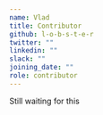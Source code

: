 ```yaml
---
name: Vlad
title: Contributor
github: l-o-b-s-t-e-r
twitter: ""
linkedin: ""
slack: ""
joining_date: ""
role: contributor
---
```


Still waiting for this
